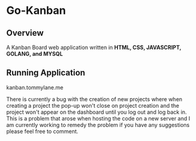 # Go-Kanban
## Overview
A Kanban Board web application written in **HTML, CSS, JAVASCRIPT, GOLANG, and MYSQL**

## Running Application
kanban.tommylane.me

There is currently a bug with the creation of new projects where when creating a project the pop-up won't close on project creation and the project won't appear on the dashboard until you log out and log back in. This is a problem that arose when hosting the code on a new server and I am currently working to remedy the problem if you have any suggestions please feel free to comment.

